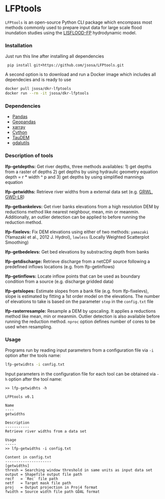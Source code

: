 # LFPtools

`LFPtools` is an open-source Python CLI package which encompass most methods commonly used to prepare input data for large scale flood inundation studies using the [LISFLOOD-FP](http://www.bristol.ac.uk/geography/research/hydrology/models/lisflood/) hydrodynamic model.

### Installation

Just run this line after installing all dependencies

``` pip install git+https://github.com/jsosa/LFPtools.git```

A second option is to download and run a Docker image which includes all dependecies and is ready to use

```bash
docker pull jsosa/dkr-lfptools
docker run --rm -it jsosa/dkr-lfptools
```

### Dependencies

- [Pandas](https://pandas.pydata.org/)
- [Geopandas](http://geopandas.org/)
- [xarray](http://xarray.pydata.org/en/stable/)
- [Cython](https://cython.org/)
- [TauDEM](http://hydrology.usu.edu/taudem/taudem5/index.html)
- [gdalutils](https://github.com/jsosa/gdalutils.git)

### Description of tools

**lfp-getdepths:** Get river depths, three methods availables: 1) get depths from a raster of depths 2) get depths by using hydraulic geometry equation depth = r * width ^ p and 3) get depths by using simplified mannings equation

**lfp-getwidths:** Retrieve river widths from a external data set (e.g. [GRWL](http://science.sciencemag.org/content/early/2018/06/27/science.aat0636), [GWD-LR](https://agupubs.onlinelibrary.wiley.com/doi/full/10.1002/2013WR014664))

**lfp-getbankelevs:** Get river banks elevations from a high resolution DEM by reductions method like nearest neighbour, mean, min or meanmin. Additionally, an outlier detection can be applied to before running the reduction method.

**lfp-fixelevs:** Fix DEM elevations using either of two methods: `yamazaki` (Yamazaki et al., 2012 J. Hydrol), `lowless` (Locally Weighted Scatterplot Smoothing)

**lfp-getbedelevs:** Get bed elevations by substracting depth from banks

**lfp-getdischarge:** Retrieve discharge from a netCDF source following a predefined inflows locations (e.g. from lfp-getinflows)

**lfp-getinflows:** Locate inflow points that can be used as boundary condition from a source (e.g. discharge gridded data)

**lfp-getslopes:** Estimate slopes from a bank file (e.g. from lfp-fixelevs), slope is estimated by fitting a 1st order model on the elevations. The number of elevations to take is based on the parameter `step` in the `config.txt` file

**lfp-rasterresample:** Resample a DEM by upscaling. It applies a reductions method like mean, min or meanmin. Outlier detection is also available before running the reduction method. `nproc` option defines number of cores to be used when resampling.

### Usage

Programs run by reading input parameters from a configuration file via `-i` option after the tools name:

```bash
lfp-getwidhts -i config.txt
```

Input parameters in the configuration file for each tool can be obtained via `-h` option after the tool name:

```shell
>> lfp-getwidhts -h

LFPtools v0.1

Name
----
getwidths

Description
-----------
Retrieve river widths from a data set

Usage
-----
>> lfp-getwidths -i config.txt

Content in config.txt
---------------------
[getwidths]
thresh = Searching window threshold in same units as input data set
output = Shapefile output file path
recf   = `Rec` file path
netf   = Target mask file path
proj   = Output projection in Proj4 format
fwidth = Source width file path GDAL format
```

